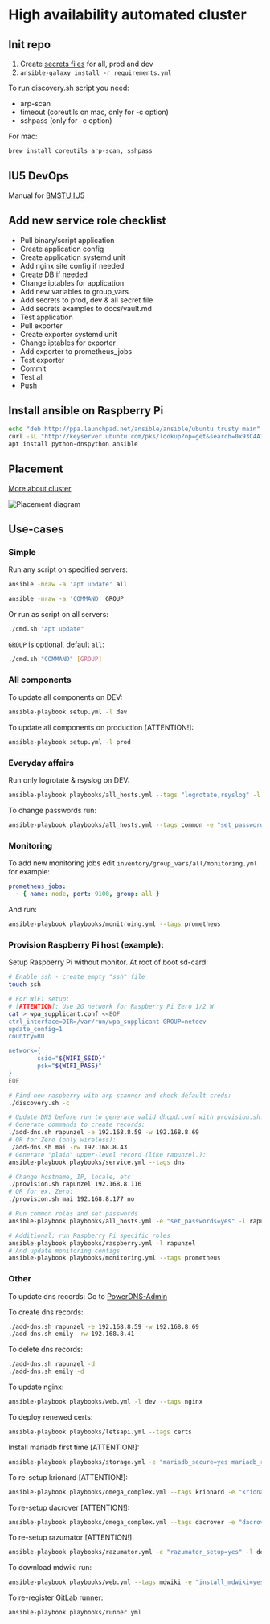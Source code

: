 # High availability automated cluster 


## Init repo

1) Create [secrets files](docs/vault.md) for all, prod and dev
2) `ansible-galaxy install -r requirements.yml`

To run discovery.sh script you need:
- arp-scan
- timeout (coreutils on mac, only for -c option)
- sshpass (only for -c option)

For mac:
```bash
brew install coreutils arp-scan, sshpass
```


## IU5 DevOps

Manual for [BMSTU IU5](docs/iu5.md)


## Add new service role checklist

- Pull binary/script application
- Create application config
- Create application systemd unit
- Add nginx site config if needed
- Create DB if needed
- Change iptables for application
- Add new variables to group_vars
- Add secrets to prod, dev & all secret file
- Add secrets examples to docs/vault.md
- Test application
- Pull exporter
- Create exporter systemd unit
- Change iptables for exporter
- Add exporter to prometheus_jobs
- Test exporter
- Commit
- Test all
- Push


## Install ansible on Raspberry Pi
```bash
echo "deb http://ppa.launchpad.net/ansible/ansible/ubuntu trusty main" >> /etc/apt/sources.list
curl -sL "http://keyserver.ubuntu.com/pks/lookup?op=get&search=0x93C4A3FD7BB9C367" | apt-key add
apt install python-dnspython ansible
```


## Placement

[More about cluster](docs/cluster.md)

![Placement diagram](docs/schemes/Placement.png)


## Use-cases

### Simple

Run any script on specified servers:
```bash
ansible -mraw -a 'apt update' all
```

```bash
ansible -mraw -a 'COMMAND' GROUP
```

Or run as script on all servers:
```bash
./cmd.sh "apt update"
```

`GROUP` is optional, default `all`:
```bash
./cmd.sh "COMMAND" [GROUP]
```

### All components

To update all components on DEV:
```bash
ansible-playbook setup.yml -l dev
```

To update all components on production [ATTENTION!]:
```bash
ansible-playbook setup.yml -l prod
```

### Everyday affairs

Run only logrotate & rsyslog on DEV:
```bash
ansible-playbook playbooks/all_hosts.yml --tags "logrotate,rsyslog" -l dev
```

To change passwords run:
```bash
ansible-playbook playbooks/all_hosts.yml --tags common -e "set_passwords=yes"
```

### Monitoring

To add new monitoring jobs edit `inventory/group_vars/all/monitoring.yml` for example:
```yaml
prometheus_jobs:
  - { name: node, port: 9100, group: all }
```
And run:
```bash
ansible-playbook playbooks/monitroing.yml --tags prometheus
```

### Provision Raspberry Pi host (example):

Setup Raspberry Pi without monitor. At root of boot sd-card:
```bash
# Enable ssh - create empty "ssh" file
touch ssh

# For WiFi setup:
# [ATTENTION]: Use 2G network for Raspberry Pi Zero 1/2 W
cat > wpa_supplicant.conf <<EOF
ctrl_interface=DIR=/var/run/wpa_supplicant GROUP=netdev
update_config=1
country=RU

network={
        ssid="${WIFI_SSID}"
        psk="${WIFI_PASS}"
}
EOF
```

```bash
# Find new raspberry with arp-scanner and check default creds:
./discovery.sh -c

# Update DNS before run to generate valid dhcpd.conf with provision.sh!
# Generate commands to create records:
./add-dns.sh rapunzel -e 192.168.8.59 -w 192.168.8.69
# OR for Zero (only wireless):
./add-dns.sh mai -rw 192.168.8.43
# Generate "plain" upper-level record (like rapunzel.):
ansible-playbook playbooks/service.yml --tags dns

# Change hostname, IP, locale, etc
./provision.sh rapunzel 192.168.8.116
# OR for ex. Zero:
./provision.sh mai 192.168.8.177 no

# Run common roles and set passwords
ansible-playbook playbooks/all_hosts.yml -e "set_passwords=yes" -l rapunzel

# Additional: run Raspberry Pi specific roles
ansible-playbook playbooks/raspberry.yml -l rapunzel
# And update monitoring configs
ansible-playbook playbooks/monitoring.yml --tags prometheus
```

### Other

To update dns records:
Go to [PowerDNS-Admin](https://dns.argobay.ml/)

To create dns records:
```bash
./add-dns.sh rapunzel -e 192.168.8.59 -w 192.168.8.69
./add-dns.sh emily -rw 192.168.8.41
```

To delete dns records:
```bash
./add-dns.sh rapunzel -d
./add-dns.sh emily -d
```

To update nginx:
```bash
ansible-playbook playbooks/web.yml -l dev --tags nginx
```

To deploy renewed certs:
```bash
ansible-playbook playbooks/letsapi.yml --tags certs
```

Install mariadb first time [ATTENTION!]:
```bash
ansible-playbook playbooks/storage.yml -e "mariadb_secure=yes mariadb_rejoin=yes mariadb_init=yes" -l dev
```

To re-setup krionard [ATTENTION!]:
```bash
ansible-playbook playbooks/omega_complex.yml --tags krionard -e "krionard_setup=yes" -l dev
```

To re-setup dacrover [ATTENTION!]:
```bash
ansible-playbook playbooks/omega_complex.yml --tags dacrover -e "dacrover_setup=yes" -l dev
```

To re-setup razumator [ATTENTION!]:
```bash
ansible-playbook playbooks/razumator.yml -e "razumator_setup=yes" -l dev
```

To download mdwiki run:
```bash
ansible-playbook playbooks/web.yml --tags mdwiki -e "install_mdwiki=yes"
```

To re-register GitLab runner:
```bash
ansible-playbook playbooks/runner.yml
```
